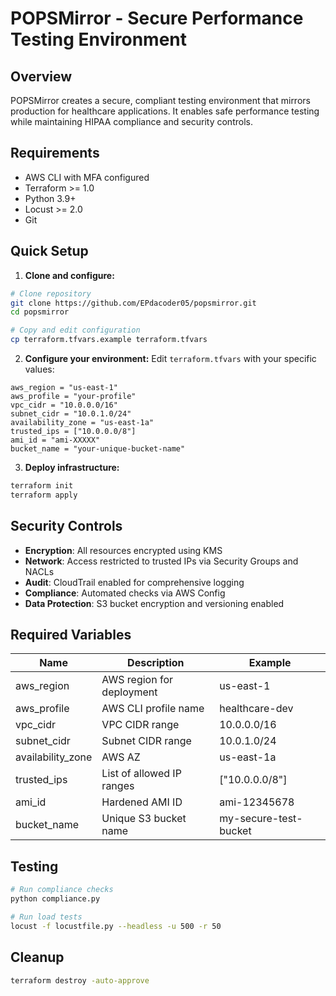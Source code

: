 # POPSMirror - Secure Performance Testing Environment

## Overview
POPSMirror creates a secure, compliant testing environment that mirrors production for healthcare applications. It enables safe performance testing while maintaining HIPAA compliance and security controls.

## Requirements
- AWS CLI with MFA configured
- Terraform >= 1.0
- Python 3.9+
- Locust >= 2.0
- Git

## Quick Setup
1. **Clone and configure:**
```bash
# Clone repository
git clone https://github.com/EPdacoder05/popsmirror.git
cd popsmirror

# Copy and edit configuration
cp terraform.tfvars.example terraform.tfvars
```

2. **Configure your environment:**
Edit `terraform.tfvars` with your specific values:
```hcl
aws_region = "us-east-1"
aws_profile = "your-profile"
vpc_cidr = "10.0.0.0/16"
subnet_cidr = "10.0.1.0/24"
availability_zone = "us-east-1a"
trusted_ips = ["10.0.0.0/8"]
ami_id = "ami-XXXXX"
bucket_name = "your-unique-bucket-name"
```

3. **Deploy infrastructure:**
```bash
terraform init
terraform apply
```

## Security Controls
- **Encryption**: All resources encrypted using KMS
- **Network**: Access restricted to trusted IPs via Security Groups and NACLs
- **Audit**: CloudTrail enabled for comprehensive logging
- **Compliance**: Automated checks via AWS Config
- **Data Protection**: S3 bucket encryption and versioning enabled

## Required Variables
| Name | Description | Example |
|------|-------------|---------|
| aws_region | AWS region for deployment | us-east-1 |
| aws_profile | AWS CLI profile name | healthcare-dev |
| vpc_cidr | VPC CIDR range | 10.0.0.0/16 |
| subnet_cidr | Subnet CIDR range | 10.0.1.0/24 |
| availability_zone | AWS AZ | us-east-1a |
| trusted_ips | List of allowed IP ranges | ["10.0.0.0/8"] |
| ami_id | Hardened AMI ID | ami-12345678 |
| bucket_name | Unique S3 bucket name | my-secure-test-bucket |

## Testing
```bash
# Run compliance checks
python compliance.py

# Run load tests
locust -f locustfile.py --headless -u 500 -r 50
```

## Cleanup
```bash
terraform destroy -auto-approve
```
